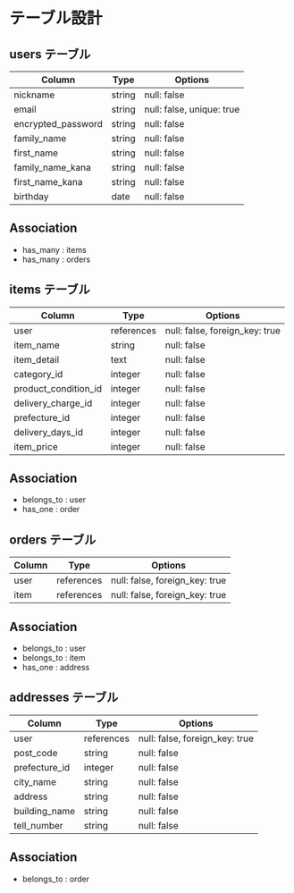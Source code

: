 # テーブル設計

## users テーブル

| Column                  | Type   | Options     |
| ----------------------- | ------ | ----------- |
| nickname                | string | null: false |
| email                   | string | null: false, unique: true |
| encrypted_password      | string | null: false |
| family_name             | string | null: false |
| first_name              | string | null: false |
| family_name_kana        | string | null: false |
| first_name_kana         | string | null: false |
| birthday                | date   | null: false |
## Association
- has_many : items
- has_many : orders


## items テーブル

| Column                  | Type       | Options     |
| ----------------------- | -----------| ----------- |
| user                    | references | null: false, foreign_key: true |
| item_name               | string     | null: false |
| item_detail             | text       | null: false |
| category_id             | integer    | null: false |
| product_condition_id    | integer    | null: false |
| delivery_charge_id      | integer    | null: false |
| prefecture_id           | integer    | null: false |
| delivery_days_id        | integer    | null: false |
| item_price              | integer    | null: false |
## Association
- belongs_to : user
- has_one : order


## orders テーブル

| Column                  | Type       | Options                        |
| ----------------------- | ---------- | ------------------------------ |
| user                    | references | null: false, foreign_key: true |
| item                    | references | null: false, foreign_key: true |
## Association
- belongs_to : user
- belongs_to : item
- has_one : address

## addresses テーブル

| Column                  | Type       | Options     |
| ----------------------- | -----------| ----------- |
| user                    | references | null: false, foreign_key: true |
| post_code               | string     | null: false |
| prefecture_id           | integer    | null: false |
| city_name               | string     | null: false |
| address                 | string     | null: false |
| building_name           | string     | null: false |
| tell_number             | string     | null: false |
## Association
- belongs_to : order